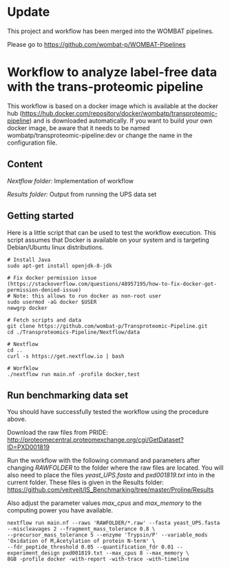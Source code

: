 # Update
This project and workflow has been merged into the WOMBAT pipelines.

Please go to https://github.com/wombat-p/WOMBAT-Pipelines

# Workflow to analyze label-free data with the trans-proteomic pipeline

This workflow is based on a docker image which is available at the docker hub (https://hub.docker.com/repository/docker/wombatp/transproteomic-pipeline) and is downloaded automatically.
If you want to build your own docker image, be aware that it needs to be named wombatp/transproteomic-pipeline:dev or change the name in the configuration file. 

## Content

_Nextflow folder:_ Implementation of workflow

_Results folder:_ Output from running the UPS data set


## Getting started

Here is a little script that can be used to test the workflow execution.
This script assumes that Docker is available on your system and is targeting Debian/Ubuntu linux distributions.

```
# Install Java
sudo apt-get install openjdk-8-jdk

# Fix docker permission issue (https://stackoverflow.com/questions/48957195/how-to-fix-docker-got-permission-denied-issue)
# Note: this allows to run docker as non-root user
sudo usermod -aG docker $USER
newgrp docker

# Fetch scripts and data
git clone https://github.com/wombat-p/Transproteomic-Pipeline.git
cd ./Transproteomics-Pipeline/Nextflow/data

# Nextflow
cd ..
curl -s https://get.nextflow.io | bash

# Worfklow
./nextflow run main.nf -profile docker,test

```

## Run benchmarking data set

You should have successfully tested the workflow using the procedure above.

Download the raw files from PRIDE: http://proteomecentral.proteomexchange.org/cgi/GetDataset?ID=PXD001819

Run the workflow with the following command and parameters after changing _RAWFOLDER_ to the folder where the raw files are located. You will also need to place the files _yeast_UPS.fasta_ and _pxd001819.txt_ into in the current folder. These files is given in the Results folder: https://github.com/veitveit/IS_Benchmarking/tree/master/Proline/Results

Also adjust the parameter values _max_cpus_ and _max_memory_ to the computing power you have available.
```
nextflow run main.nf --raws 'RAWFOLDER/*.raw' --fasta yeast_UPS.fasta --miscleavages 2 --fragment_mass_tolerance 0.8 \
--precursor_mass_tolerance 5 --enzyme 'Trypsin/P' --variable_mods 'Oxidation of M,Acetylation of protein N-term' \
--fdr_peptide_threshold 0.05 --quantification_fdr 0.01 --experiment_design pxd001819.txt --max_cpus 8 --max_memory \
8GB -profile docker -with-report -with-trace -with-timeline


```


